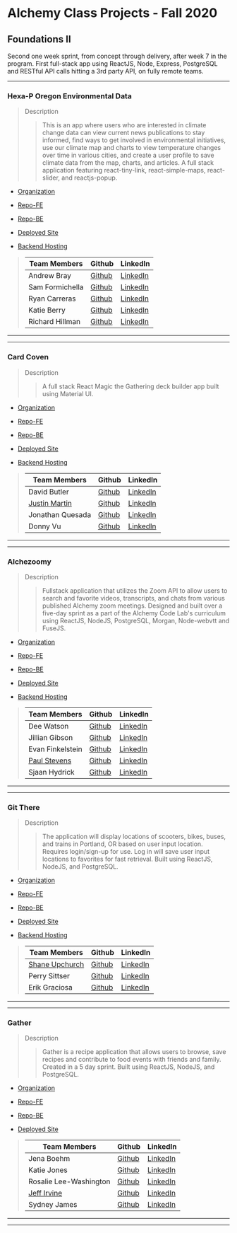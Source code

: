 # Alchemy Class Projects - Fall 2020

## Foundations II
Second one week sprint, from concept through delivery, after week 7 in the program.  First full-stack app using ReactJS, Node, Express, PostgreSQL and RESTful API calls hitting a 3rd party API, on fully remote teams.
___

 ### Hexa-P Oregon Environmental Data

> Description 
>>This is an app where users who are interested in climate change data can view current news publications to stay informed, find ways to get involved in environmental initiatives, use our climate map and charts to view temperature changes over time in various cities, and create a user profile to save climate data from the map, charts, and articles. A full stack application featuring react-tiny-link, react-simple-maps, react-slider, and reactjs-popup.

* [Organization](https://github.com/Hexa-P)

* [Repo-FE](https://github.com/Hexa-P/hexa-p-front-end)

* [Repo-BE](https://github.com/Hexa-P/hexa-p-back-end)

* [Deployed Site](https://sharp-agnesi-8efe29.netlify.app/)

* [Backend Hosting](https://serene-temple-06405.herokuapp.com/)

>
>| Team Members  | Github  | LinkedIn  |
>|---|---|---|
>| Andrew Bray |  [Github](https://github.com/Andrew-Bray)  |  [LinkedIn](https://www.linkedin.com/in/andrew-michael-bray/)  |
>| Sam Formichella |  [Github](https://github.com/sformichella)  |  [LinkedIn](https://www.linkedin.com/in/sam-formichella/)  |
>|  Ryan Carreras | [Github](https://github.com/ryanleviathan)   | [LinkedIn](https://www.linkedin.com/in/ryancarreras/)   |
>| Katie Berry |  [Github](https://github.com/KatieMBerry)  |  [LinkedIn](https://www.linkedin.com/in/katie-m-berry/)  |
>| Richard Hillman |  [Github](https://github.com/Richard-Hillman)  |  [LinkedIn](https://www.linkedin.com/in/richard-hillman/)  |

___
___
 ### Card Coven

> Description 
>>A full stack React Magic the Gathering deck builder app built using Material UI.

* [Organization](https://github.com/cardcoven)

* [Repo-FE](https://github.com/cardcoven/card-coven-front-end)

* [Repo-BE](https://github.com/cardcoven/card-coven-back-end)

* [Deployed Site](https://card-coven2020.netlify.app/)

* [Backend Hosting](https://card-coven-back-end-2020.herokuapp.com/)

>
>| Team Members  | Github  | LinkedIn  |
>|---|---|---|
>| David Butler |  [Github](https://github.com/davidabutler92)  |  [LinkedIn](https://www.linkedin.com/in/david-arron-butler/)  |
>| [Justin Martin](http://justinmartincodes.com/) |  [Github](https://github.com/JustinMartin7x)  |  [LinkedIn](https://www.linkedin.com/in/justin-martin7x/)  |
>| Jonathan Quesada |  [Github](https://github.com/QuesadaJon)  |  [LinkedIn](https://www.linkedin.com/in/quesada-jonathan/)  |
>| Donny Vu |  [Github](https://github.com/DonnyLVu)  |  [LinkedIn](https://www.linkedin.com/in/donnylvu/)  |

___
___
### Alchezoomy

> Description 
>>Fullstack application that utilizes the Zoom API to allow users to search and favorite videos, transcripts, and chats from various published Alchemy zoom meetings. Designed and built over a five-day sprint as a part of the Alchemy Code Lab's curriculum using ReactJS, NodeJS, PostgreSQL, Morgan, Node-webvtt and FuseJS.

* [Organization](https://github.com/Alchezoomy)

* [Repo-FE](https://github.com/Alchezoomy/zoom-search-app)

* [Repo-BE](https://github.com/Alchezoomy/zoom-search-sql)

* [Deployed Site](https://alchezoomy.netlify.app/)

* [Backend Hosting](https://alchezoomy.herokuapp.com/)

>
>| Team Members  | Github  | LinkedIn  |
>|---|---|---|
>| Dee Watson |  [Github](https://github.com/dl-watson)  |  [LinkedIn](https://www.linkedin.com/in/dl-watson/)  |
>| Jillian Gibson |  [Github](https://github.com/jillianlg)  |  [LinkedIn](https://www.linkedin.com/in/jillianlgibson/)  |
>| Evan Finkelstein |  [Github](https://github.com/Evan-Finkelstein)  |  [LinkedIn](https://www.linkedin.com/in/evan-finkelstein91/)  |
>| [Paul Stevens](https://paulstevens.dev/) |  [Github](https://github.com/Protopaco)  |  [LinkedIn](https://www.linkedin.com/in/paul-stevens-dev/)  |
>|  Sjaan Hydrick | [Github](https://github.com/SjaanHydrick)   | [LinkedIn](https://www.linkedin.com/in/sjaan-hydrick/)   |

___
___
### Git There

> Description 
>>The application will display locations of scooters, bikes, buses, and trains in Portland, OR based on user input location. Requires login/sign-up for use. Log in will save user input locations to favorites for fast retrieval.  Built using ReactJS, NodeJS, and PostgreSQL.

* [Organization](https://github.com/gitThere-API)

* [Repo-FE](https://github.com/gitThere-API/gitthere-api-fe)

* [Repo-BE](https://github.com/gitThere-API/gitthere-api-be)

* [Deployed Site](https://git-there-api.netlify.app/)

* [Backend Hosting](https://desolate-bayou-65072.herokuapp.com/)

>
>| Team Members  | Github  | LinkedIn  |
>|---|---|---|
>|  [Shane Upchurch](https://shane-upchurch.netlify.app/)| [Github](https://github.com/ShaneUP1)   | [LinkedIn](https://www.linkedin.com/in/shaneupchurch/)   |
>|  Perry Sittser | [Github](https://github.com/sittserp)   | [LinkedIn](https://www.linkedin.com/in/sittserp/)   |
>| Erik Graciosa |  [Github](https://github.com/ErikGraciosa)  |  [LinkedIn](https://www.linkedin.com/in/erikgraciosa/)  |

___
___
### Gather

> Description 
>>Gather is a recipe application that allows users to browse, save recipes and contribute to food events with friends and family. Created in a 5 day sprint.  Built using ReactJS, NodeJS, and PostgreSQL.

* [Organization](https://github.com/rumham-gather)

* [Repo-FE](https://github.com/rumham-gather/front-end)

* [Repo-BE](https://github.com/rumham-gather/back-end)

* [Deployed Site](https://vigorous-booth-3b4531.netlify.app/)

>
>| Team Members  | Github  | LinkedIn  |
>|---|---|---|
>| Jena Boehm | [Github](https://github.com/jena-boehm)   | [LinkedIn](https://www.linkedin.com/in/jenaboehm/)   |
>| Katie Jones |  [Github](https://github.com/katiejonesyo)  |  [LinkedIn](https://www.linkedin.com/in/katiejonesyo/)  |
>| Rosalie Lee-Washington |  [Github](https://github.com/rosalie337)  |  [LinkedIn](https://www.linkedin.com/in/rosalielee/)  |
>|  [Jeff Irvine](www.Jeffirvine.dev)| [Github](https://github.com/jeffIrvine)   | [LinkedIn](https://www.linkedin.com/in/irvinejeff/)   |
>| Sydney James |  [Github](https://github.com/scjam)  |  [LinkedIn](https://www.linkedin.com/in/sydjames/)  |

___
___
